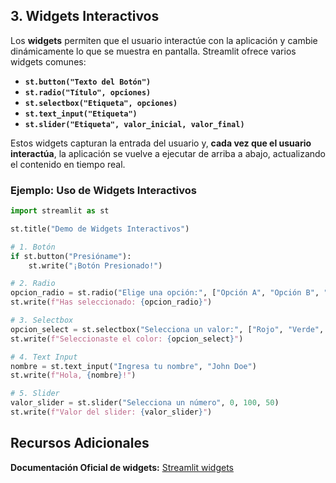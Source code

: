 ## 3. Widgets Interactivos

Los **widgets** permiten que el usuario interactúe con la aplicación y cambie dinámicamente lo que se muestra en pantalla. Streamlit ofrece varios widgets comunes:

- **`st.button("Texto del Botón")`**
- **`st.radio("Título", opciones)`**
- **`st.selectbox("Etiqueta", opciones)`**
- **`st.text_input("Etiqueta")`**
- **`st.slider("Etiqueta", valor_inicial, valor_final)`**

Estos widgets capturan la entrada del usuario y, **cada vez que el usuario interactúa**, la aplicación se vuelve a ejecutar de arriba a abajo, actualizando el contenido en tiempo real.

### Ejemplo: Uso de Widgets Interactivos

```python
import streamlit as st

st.title("Demo de Widgets Interactivos")

# 1. Botón
if st.button("Presióname"):
    st.write("¡Botón Presionado!")

# 2. Radio
opcion_radio = st.radio("Elige una opción:", ["Opción A", "Opción B", "Opción C"])
st.write(f"Has seleccionado: {opcion_radio}")

# 3. Selectbox
opcion_select = st.selectbox("Selecciona un valor:", ["Rojo", "Verde", "Azul"])
st.write(f"Seleccionaste el color: {opcion_select}")

# 4. Text Input
nombre = st.text_input("Ingresa tu nombre", "John Doe")
st.write(f"Hola, {nombre}!")

# 5. Slider
valor_slider = st.slider("Selecciona un número", 0, 100, 50)
st.write(f"Valor del slider: {valor_slider}")
```

## Recursos Adicionales

**Documentación Oficial de widgets:**
[Streamlit widgets](https://docs.streamlit.io/develop/api-reference/widgets)

